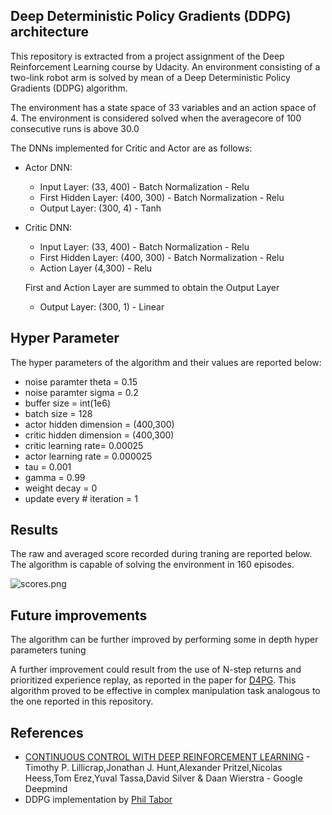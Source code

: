 ## Deep Deterministic Policy Gradients (DDPG) architecture

This repository is extracted from a project assignment of the Deep Reinforcement Learning course by Udacity.
An environment consisting of a two-link robot arm is solved by mean of a Deep Deterministic Policy Gradients (DDPG) algorithm. 

The environment has a state space of 33 variables and an action space of 4. The environment is considered solved when the averagecore of 100 consecutive runs is above 30.0

The DNNs implemented for Critic and Actor are as follows:

- Actor DNN:
    - Input Layer: (33, 400) - Batch Normalization - Relu
    - First Hidden Layer: (400, 300) - Batch Normalization - Relu
    - Output Layer: (300, 4) - Tanh


- Critic DNN:
    - Input Layer: (33, 400) - Batch Normalization - Relu
    - First Hidden Layer: (400, 300) - Batch Normalization - Relu
    - Action Layer (4,300) - Relu
    
    First and Action Layer are summed to obtain the Output Layer
    - Output Layer: (300, 1) - Linear 


## Hyper Parameter

The hyper parameters of the algorithm and their values are reported below:

- noise paramter theta = 0.15
- noise paramter sigma = 0.2
- buffer size = int(1e6) 
- batch size = 128
- actor hidden dimension = (400,300)
- critic hidden dimension = (400,300)
- critic learning rate= 0.00025
- actor learning rate = 0.000025
- tau = 0.001
- gamma = 0.99      
- weight decay = 0
- update every # iteration = 1


## Results

The raw and averaged score recorded during traning are reported below.
The algorithm is capable of solving the environment in 160 episodes.

![scores.png](attachment:scores.png)


## Future improvements

The algorithm can be further improved by performing some in depth hyper parameters tuning

A further improvement could result from the use of N-step returns and prioritized experience replay, as reported in the paper for [D4PG](https://openreview.net/forum?id=SyZipzbCb). This algorithm proved to be effective in complex manipulation task analogous to the one reported in this repository.



## References

- [CONTINUOUS CONTROL WITH DEEP REINFORCEMENT LEARNING](https://arxiv.org/abs/1509.02971) - Timothy P. Lillicrap,Jonathan J. Hunt,Alexander Pritzel,Nicolas Heess,Tom Erez,Yuval Tassa,David Silver & Daan Wierstra - Google Deepmind
- DDPG implementation by [Phil Tabor](https://github.com/philtabor/Youtube-Code-Repository/tree/master/ReinforcementLearning/PolicyGradient/DDPG/pytorch/lunar-lander)

